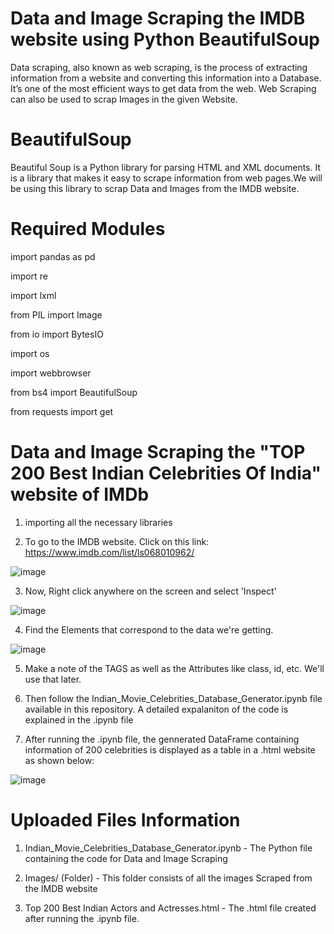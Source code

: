 # Data and Image Scraping the IMDB website using Python BeautifulSoup 

Data scraping, also known as web scraping, is the process of extracting information from a website and converting this information into
a Database. It’s one of the most efficient ways to get data from the web. 
Web Scraping can also be used to scrap Images in the given Website.

# BeautifulSoup

Beautiful Soup is a Python library for parsing HTML and XML documents. It is a library that makes it easy to scrape information from web pages.We will be using this library to scrap Data and Images from the IMDB website.

# Required Modules

import pandas as pd

import re

import lxml

from PIL import Image

from io import BytesIO

import os

import webbrowser

from bs4 import BeautifulSoup

from requests import get

# Data and Image Scraping the "TOP 200 Best Indian Celebrities Of India" website of IMDb

1. importing all the necessary libraries

2. To go to the IMDB website. Click on this link: https://www.imdb.com/list/ls068010962/

![image](https://user-images.githubusercontent.com/54140890/80499110-2fe12d80-898a-11ea-9c59-3ff71607dfb3.png)

3. Now, Right click anywhere on the screen and select 'Inspect' 

![image](https://user-images.githubusercontent.com/54140890/80498910-eb559200-8989-11ea-9b00-82536c499a78.png)

4. Find the Elements that correspond to the data we're getting.

![image](https://user-images.githubusercontent.com/54140890/80499002-0f18d800-898a-11ea-95f4-d93d9f736973.png)

5. Make a note of the TAGS as well as the Attributes like class, id, etc. We'll use that later.

6. Then follow the Indian_Movie_Celebrities_Database_Generator.ipynb file available in this repository. A detailed expalaniton of the      code is explained in the .ipynb file

7. After running the .ipynb file, the gennerated DataFrame containing information of 200 celebrities is displayed as a table 
   in a .html website as shown below:

![image](https://user-images.githubusercontent.com/54140890/80499673-e80ed600-898a-11ea-8e8b-f79d2898c914.png)


# Uploaded Files Information

1. Indian_Movie_Celebrities_Database_Generator.ipynb - The Python file containing the code for Data and Image Scraping

2. Images/ (Folder) - This folder consists of all the images Scraped from the IMDB website

3. Top 200 Best Indian Actors and Actresses.html - The .html file created after running the .ipynb file.

